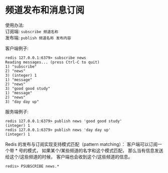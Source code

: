 # 频道发布和消息订阅

使用办法:  
订阅端: `subscribe 频道名称`  
发布端: `publish 频道名称 发布内容`  


客户端例子:  
```
redis 127.0.0.1:6379> subscribe news
Reading messages... (press Ctrl-C to quit)
1) "subscribe"
2) "news"
3) (integer) 1
1) "message"
2) "news"
3) "good good study"
1) "message"
2) "news"
3) "day day up"
```

服务端例子:
```
redis 127.0.0.1:6379> publish news 'good good study'
(integer) 1
redis 127.0.0.1:6379> publish news 'day day up'
(integer) 1
```


Redis 的发布与订阅实现支持模式匹配（pattern matching）： 客户端可以订阅一个带 * 号的模式， 如果某个/某些频道的名字和这个模式匹配， 那么当有信息发送给这个/这些频道的时候， 客户端也会收到这个/这些频道的信息。

```
redis> PSUBSCRIBE news.*
```